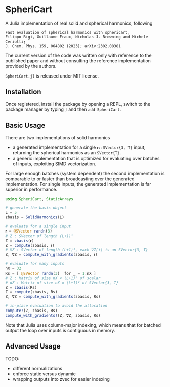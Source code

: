 # SpheriCart 

A Julia implementation of real solid and spherical harmonics, following
```quote
Fast evaluation of spherical harmonics with sphericart, 
Filippo Bigi, Guillaume Fraux, Nicholas J. Browning and Michele Ceriotti; 
J. Chem. Phys. 159, 064802 (2023); arXiv:2302.08381
```
The current version of the code was written only with reference to 
the published paper and without consulting the reference implementation 
provided by the authors.

`SpheriCart.jl` is released under MIT license. 

## Installation 

Once registered, install the package by opening a REPL, switch to the package manager by typing `]` and then `add SpheriCart`.

## Basic Usage

There are two implementations of solid harmonics
- a generated  implementation for a single `𝐫::SVector{3, T}` input, returning the spherical harmonics as an `SVector{T}`. 
- a generic implementation that is optimized for evaluating over batches of inputs, exploiting SIMD vectorization. 

For large enough batches (system dependent) the second implementation is comparable to or faster than broadcasting over the generated implementation. For single inputs, the generated implementation is far superior in performance. 


```julia
using SpheriCart, StaticArrays 

# generate the basis object 
L = 5
zbasis = SolidHarmonics(L)

# evaluate for a single input 
𝐫 = @SVector randn(3) 
# Z : SVector of length (L+1)²
Z = zbasis(𝐫)  
Z = compute(zbasis, 𝐫)
# ∇Z : SVector of length (L+1)², each ∇Z[i] is an SVector{3, T}
Z, ∇Z = compute_with_gradients(zbasis, 𝐫)

# evaluate for many inputs 
nX = 32
Rs = [ @SVector randn(3)  for _ = 1:nX ]
# Z : Matrix of size nX × (L+1)² of scalar 
# dZ : Matrix of size nX × (L+1)² of SVector{3, T}
Z = zbasis(Rs)  
Z = compute(zbasis, Rs)
Z, ∇Z = compute_with_gradients(zbasis, Rs)

# in-place evaluation to avoid the allocation 
compute!(Z, zbasis, Rs)
compute_with_gradients!(Z, ∇Z, zbasis, Rs)
```

Note that Julia uses column-major indexing, which means that for batched output the loop over inputs is contiguous in memory. 

## Advanced Usage

TODO:  
- different normalizations
- enforce static versus dynamic 
- wrapping outputs into zvec for easier indexing 
